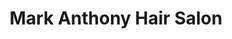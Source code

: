 ---
title: "Mark Anthony Hair Salon"
url: /pittsburgh/mark-anthony-hair-salon/
shop: hairdresser
---